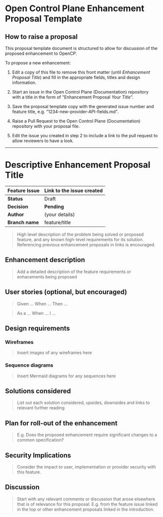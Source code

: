 # Open Control Plane Enhancement Proposal Template

## How to raise a proposal

This proposal template document is structured to allow for discussion of the proposed enhancement to OpenCP.

To propose a new enhancement:

1. Edit a copy of this file to remove this front matter (until *Enhancement Proposal Title*) and fill in the appropriate fields, titles and design information.

2. Start an issue in the Open Control Plane (Documentation) repository with a title in the form of "Enhancement Proposal _Your Title_".

3. Save the proposal template copy with the generated issue number and feature title, e.g. "1234-new-provider-API-fields.md".

4. Raise a Pull Request to the Open Control Plane (Documentation) repository with your proposal file.

5. Edit the issue you created in step 2 to include a link to the pull request to allow reviewers to have a look.

---

# Descriptive Enhancement Proposal Title

| **Feature Issue** | **Link to the issue created**           |
| ----------------- | ------------- |
| **Status**        | Draft         |
| **Decision**      | **Pending**   |
| **Author**        | (your details)       |
| **Branch name**   | feature/title |

> High level description of the problem being solved or proposed feature, and any known high-level requirements for its solution. Referencing previous enhancement proposals in links is encouraged.

## Enhancement description

> Add a detailed description of the feature requirements or enhacements being proposed

## User stories (optional, but encouraged)

> Given ...
> When ...
> Then ...

> As a ...
> When ...
> I ...

## Design requirements

### Wireframes

> Insert images of any wireframes here

### Sequence diagrams

> Insert Mermaid diagrams for any sequences here

## Solutions considered

> List out each solution considered, upsides, downsides and links to relevant further reading

## Plan for roll-out of the enhancement

> E.g. Does the proposed enhancement require significant changes to a common specification?

## Security Implications

> Consider the impact to user, implementation or provider security with this feature.

## Discussion

> Start with any relevant comments or discussion that arose elsewhere that is of relevance for this proposal. E.g. from the feature issue linked in the top or other enhancement proposals linked in the introduction.
